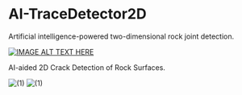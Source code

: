 # AI-TraceDetector2D
Artificial intelligence-powered two-dimensional rock joint detection.

[![IMAGE ALT TEXT HERE](https://img.youtube.com/vi/cO2VxwJ9Jz8/0.jpg)](https://youtu.be/cO2VxwJ9Jz8?si=5jwKYZdYX1dBAGyy)

AI-aided 2D Crack Detection of Rock Surfaces.


![  (1)](https://github.com/user-attachments/assets/ff8dd35b-8763-4586-8d23-5ed06b1e5de8)
![  (1)](https://github.com/user-attachments/assets/c344bb62-5f0b-45de-b2d0-f27af4f2ed3a)
